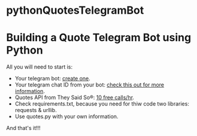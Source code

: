 # pythonQuotesTelegramBot
# Building a Quote Telegram Bot using Python
All you will need to start is:
* Your telegram bot: [create one](https://core.telegram.org/bots).
* Your telegram chat ID from your bot: [check this out for more information](https://core.telegram.org/bots#3-how-do-i-create-a-bot).
* Quotes API from They Said So®: [10 free calls/hr](https://theysaidso.com/api/).
* Check requirements.txt, because you need for thiw code two libraries: requests & urllib.
* Use quotes.py with your own information.

And that's it!!!
